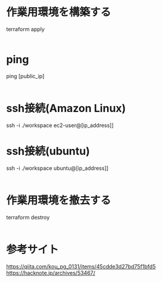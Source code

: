 # 作業用環境を構築する
terraform apply<br>
<br>

# ping
ping [public_ip]<br>
<br>

# ssh接続(Amazon Linux)
ssh -i ./workspace ec2-user@[ip_address]]<br>
# ssh接続(ubuntu)
ssh -i ./workspace ubuntu@[ip_address]]<br>
<br>

# 作業用環境を撤去する
terraform destroy<br>
<br>

# 参考サイト
https://qiita.com/kou_pg_0131/items/45cdde3d27bd75f1bfd5
<br>
https://hacknote.jp/archives/53467/
<br>